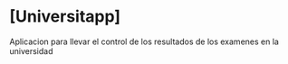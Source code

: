 # [Universitapp]

Aplicacion para llevar el control de los resultados de los examenes en la universidad 
